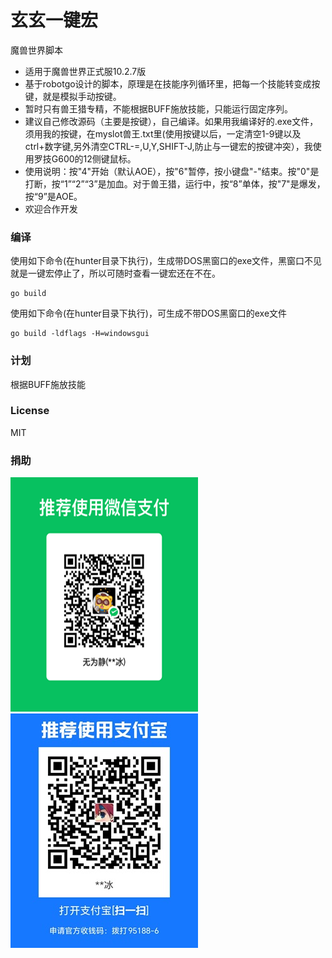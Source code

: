 # 玄玄一键宏
魔兽世界脚本
- 适用于魔兽世界正式服10.2.7版
- 基于robotgo设计的脚本，原理是在技能序列循环里，把每一个技能转变成按键，就是模拟手动按键。
- 暂时只有兽王猎专精，不能根据BUFF施放技能，只能运行固定序列。
- 建议自己修改源码（主要是按键），自己编译。如果用我编译好的.exe文件，须用我的按键，在myslot兽王.txt里(使用按键以后，一定清空1-9键以及ctrl+数字键,另外清空CTRL-=,U,Y,SHIFT-J,防止与一键宏的按键冲突），我使用罗技G600的12侧键鼠标。
- 使用说明：按"4"开始（默认AOE），按"6"暂停，按小键盘"-"结束。按"0"是打断，按“1”“2”“3”是加血。对于兽王猎，运行中，按“8”单体，按"7"是爆发，按“9”是AOE。
- 欢迎合作开发

### 编译
使用如下命令(在hunter目录下执行)，生成带DOS黑窗口的exe文件，黑窗口不见就是一键宏停止了，所以可随时查看一键宏还在不在。
```
go build 
```
使用如下命令(在hunter目录下执行)，可生成不带DOS黑窗口的exe文件
```
go build -ldflags -H=windowsgui
```

### 计划
根据BUFF施放技能

### License
MIT

### 捐助
![](https://github.com/iamiceice/xuanxuan/blob/main/donate/mm.png)
![](https://github.com/iamiceice/xuanxuan/blob/main/donate/22.jpg)
